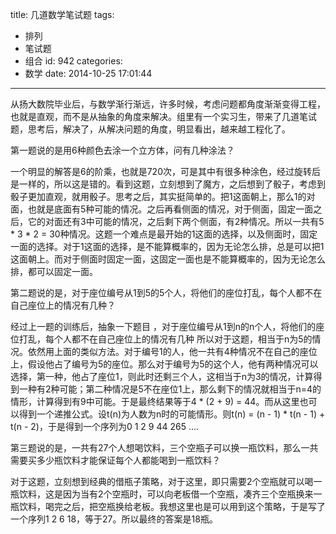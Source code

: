 title: 几道数学笔试题
tags:
  - 排列
  - 笔试题
  - 组合
id: 942
categories:
  - 数学
date: 2014-10-25 17:01:44
---

从扬大数院毕业后，与数学渐行渐远，许多时候，考虑问题都角度渐渐变得工程，也就是直观，而不是从抽象的角度来解决。组里有一个实习生，带来了几道笔试题，思考后，解决了，从解决问题的角度，明显看出，越来越工程化了。

第一题说的是用6种颜色去涂一个立方体，问有几种涂法？

一个明显的解答是6的阶乘，也就是720次，可是其中有很多种涂色，经过旋转后是一样的，所以这是错的。看到这题，立刻想到了魔方，之后想到了骰子，考虑到骰子更加直观，就用骰子。思考之后，其实挺简单的。把1这面朝上，那么1的对面，也就是底面有5种可能的情况。之后再看侧面的情况，对于侧面，固定一面之后，它的对面还有3中可能的情况，之后剩下两个侧面，有2种情况。所以一共有5 * 3 * 2 = 30种情况。这题一个难点是最开始的1这面的选择，以及侧面时，固定一面的选择。对于1这面的选择，是不能算概率的，因为无论怎么排，总是可以把1这面朝上。而对于侧面时固定一面，这固定一面也是不能算概率的，因为无论怎么排，都可以固定一面。

第二题说的是，对于座位编号从1到5的5个人，将他们的座位打乱，每个人都不在自己座位上的情况有几种？

经过上一题的训练后，抽象一下题目 ，对于座位编号从1到n的n个人，将他们的座位打乱，每个人都不在自己座位上的情况有几种
所以对于这题，相当于n为5的情况。依然用上面的类似方法。对于编号1的人，他一共有4种情况不在自己的座位上，假设他占了编号为5的座位。那么对于编号为5的这个人，他有两种情况可以选择，第一种，他占了座位1，则此时还剩三个人，这相当于n为3的情况，计算得到一种有2种可能；第二种情况是5不在座位1上，那么剩下的情况就相当于n=4的情形，计算得到有9中可能。于是最终结果等于4 * (2 + 9) = 44。而从这里也可以得到一个递推公式。设t(n)为人数为n时的可能情形。则t(n) = (n - 1) * t(n - 1) + t(n - 2)，于是得到一个序列为0 1 2 9 44 265 ....

第三题说的是，一共有27个人想喝饮料，三个空瓶子可以换一瓶饮料，那么一共需要买多少瓶饮料才能保证每个人都能喝到一瓶饮料？

对于这题，立刻想到经典的借瓶子策略，对于这里，即只需要2个空瓶就可以喝一瓶饮料，这是因为当有2个空瓶时，可以向老板借一个空瓶，凑齐三个空瓶换来一瓶饮料，喝完之后，把空瓶换给老板。我想这里也是可以用到这个策略，于是写了一个序列1 2 6 18，等于27。所以最终的答案是18瓶。
